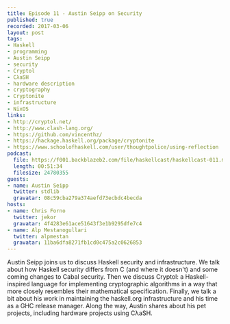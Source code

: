 ```yaml
--- 
title: Episode 11 - Austin Seipp on Security
published: true
recorded: 2017-03-06
layout: post
tags:
- Haskell
- programming
- Austin Seipp
- security
- Cryptol
- CλaSH
- hardware description
- cryptography
- Cryptonite
- infrastructure
- NixOS
links:
- http://cryptol.net/
- http://www.clash-lang.org/
- https://github.com/vincenthz/
- https://hackage.haskell.org/package/cryptonite
- https://www.schoolofhaskell.com/user/thoughtpolice/using-reflection
podcast:
  file: https://f001.backblazeb2.com/file/haskellcast/haskellcast-011.mp3
  length: 00:51:34
  filesize: 24780355
guests:
- name: Austin Seipp
  twitter: stdlib
  gravatar: 08c59cba279a374aefd73ecbdc4becda
hosts:
- name: Chris Forno
  twitter: jekor
  gravatar: 4f4283e61ace51643f3e1b9295dfe7c4
- name: Alp Mestanogullari
  twitter: alpmestan
  gravatar: 11ba6dfa8271fb1cd0c475a2c0626853
---
```

Austin Seipp joins us to discuss Haskell security and infrastructure. We talk about how Haskell security differs from C (and where it doesn't) and some coming changes to Cabal security. Then we discuss Cryptol: a Haskell-inspired language for implementing cryptographic algorithms in a way that more closely resembles their mathematical specification. Finally, we talk a bit about his work in maintaining the haskell.org infrastructure and his time as a GHC release manager. Along the way, Austin shares about his pet projects, including hardware projects using CλaSH.
